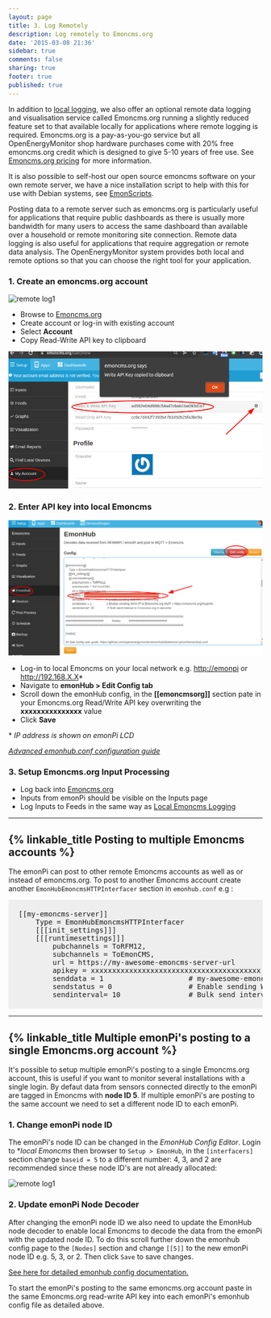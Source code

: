```yaml
---
layout: page
title: 3. Log Remotely
description: Log remotely to Emoncms.org
date: '2015-03-08 21:36'
sidebar: true
comments: false
sharing: true
footer: true
published: true
---
```


In addition to [local logging](/setup/local/), we also offer an optional remote data logging and visualisation service called Emoncms.org running a slightly reduced feature set to that available locally for applications where remote logging is required. Emoncms.org is a pay-as-you-go service but all OpenEnergyMonitor shop hardware purchases come with 20% free emoncms.org credit which is designed to give 5-10 years of free use. See [Emoncms.org pricing](https://emoncms.org/site/pricing) for more information.

It is also possible to self-host our open source emoncms software on your own remote server, we have a nice installation script to help with this for use with Debian systems, see [EmonScripts](https://github.com/openenergymonitor/EmonScripts).

Posting data to a remote server such as emoncms.org is particularly useful for applications that require public dashboards as there is usually more bandwidth for many users to access the same dashboard than available over a household or remote monitoring site connection. Remote data logging is also useful for applications that require aggregation or remote data analysis. The OpenEnergyMonitor system provides both local and remote options so that you can choose the right tool for your application.

### 1. Create an emoncms.org account

![remote log1](/images/setup/remote-log0.png)

- Browse to [Emoncms.org](https://emoncms.org)
- Create account or log-in with existing account
- Select **Account**
- Copy Read-Write API key to clipboard 


![remote log1](/images/setup/remote-log01.png)

### 2. Enter API key into local Emoncms

![remote log1](/images/setup/remote-log1.png)

- Log-in to local Emoncms on your local network e.g. [http://emonpi](http://emonpi) or http://192.168.X.X*
- Navigate to **emonHub > Edit Config tab**
- Scroll down the emonHub config, in the **[[emoncmsorg]]** section pate in your Emoncms.org Read/Write API key overwriting the **xxxxxxxxxxxxxxx** value
- Click **Save**

\* *IP address is shown on emonPi LCD*

[*Advanced emonhub.conf configuration guide*](https://github.com/openenergymonitor/emonhub/blob/emon-pi/configuration.md)


### 3. Setup Emoncms.org Input Processing

- Log back into [Emoncms.org](https://emoncms.org)
- Inputs from emonPi should be visible on the Inputs page
- Log Inputs to Feeds in the same way as [Local Emoncms Logging](/setup/local)


***

## {% linkable_title Posting to multiple Emoncms accounts %}

The emonPi can post to other remote Emoncms accounts as well as or instead of emoncms.org. To post to another Emoncms account create another `EmonHubEmoncmsHTTPInterfacer` section in `emonhub.conf` e.g :

<pre style="font-family:monospace; font-size:14px; background-color: #eee; padding: 20px;">
[[my-emoncms-server]]
    Type = EmonHubEmoncmsHTTPInterfacer
    [[[init_settings]]]
    [[[runtimesettings]]]
        pubchannels = ToRFM12,
        subchannels = ToEmonCMS,
        url = https://my-awesome-emoncms-server-url
        apikey = xxxxxxxxxxxxxxxxxxxxxxxxxxxxxxxxxxxxxxxx
        senddata = 1                    # my-awesome-emoncms-server
        sendstatus = 0                  # Enable sending WAN IP to Emoncms MyIP
        sendinterval= 10                # Bulk send interval to post in seconds
</pre>


***


## {% linkable_title Multiple emonPi's posting to a single Emoncms.org account %}

It's possible to setup multiple emonPi's posting to a single Emoncms.org account, this is useful if you want to monitor several installations with a single login. By defaut data from sensors connected directly to the emonPi are tagged in Emoncms with **node ID 5**. If multiple emonPi's are posting to the same account we need to set a different node ID to each emonPi.

### 1. Change emonPi node ID

The emonPi's node ID can be changed in the *EmonHub Config Editor*. Login to **local Emoncms* then browser to `Setup > EmonHub`, in the `[interfacers]` section change `baseid = 5` to a different number: 4, 3, and 2 are recommended since these node ID's are not already allocated:

![remote log1](/images/setup/emonpi-nodeid-decoder.png)

### 2. Update emonPi Node Decoder

After changing the emonPi node ID we also need to update the EmonHub node decoder to enable local Emoncms to decode the data from the emonPi with the updated node ID. To do this scroll further down the emonhub config page to the `[Nodes]` section and change `[[5]]` to the new emonPi node ID e.g. 5, 3, or 2. Then click `Save` to save changes.

[See here for detailed emonhub config documentation.](https://github.com/openenergymonitor/emonhub/blob/emon-pi/configuration.md)

To start the emonPi's posting to the same emoncms.org account paste in the same Emoncms.org read-write API key into each emonPi's emonhub config file as detailed above.

